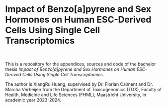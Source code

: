 # Impact of Benzo[a]pyrene and Sex Hormones on Human ESC-Derived Cells Using Single Cell Transcriptomics


<br> 

This is a repository for the appendices, sources and code of the bachelor thesis *Impact of Benzo[a]pyrene and Sex Hormones on Human ESC-Derived Cells Using Single Cell Transcriptomics*. 

The author is XiangRu Huang, supervised by Dr. Florian Caiment and Dr. Marcha Verheijen from the Department of Toxicogenomics (TGX), Faculty of Health, Medicine and Life Sciences (FHML), Maastricht University, in academic year 2023-2024.

<br> 


